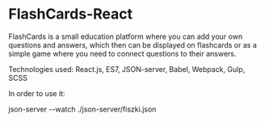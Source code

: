 # FlashCards-React

FlashCards is a small education platform where you can add your own questions and answers, which then can be displayed on flashcards or as a simple game where you need to connect questions to their answers.

Technologies used: React.js, ES7, JSON-server, Babel, Webpack, Gulp, SCSS

In order to use it:

json-server --watch ./json-server/fiszki.json
